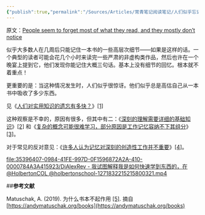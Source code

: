 ```yaml
---
{"publish":true,"permalink":"/Sources/Articles/常青笔记阅读笔记/人们似乎忘记了他们所读的大部分内容，而且他们大多没有注意到这一点.md","title":"人们似乎忘记了他们所读的大部分内容，而且他们大多没有注意到这一点","created":"2022-08-11","modified":"2024-05-30","tags":["review"],"cssclasses":""}
---
```


原文：[People seem to forget most of what they read, and they mostly don’t notice](https://notes.andymatuschak.org/z3d6dFhTA5zTmykZ3zh4Y2vCw3aVbUxRiQQcc)

似乎大多数人在几周后只能记住一本书的一些高层次细节——如果是这样的话。一个典型的读者可能会花几个小时来读完一些严肃的非虚构类作品，然后也许在一个晚宴上提到它，他们发现你能记住大概三句话。基本上没有细节的回忆。根本就不着重点！

更重要的是：当这种情况发生时，人们似乎很惊讶。他们似乎总是高估自己从一本书中吸收了多少东西。

见《[人们对实用知识的遗忘有多快？](https://notes.andymatuschak.org/zhq3W2VLpCJK8pmMwMxtxpC72Sd3zeZccMCp)》[\[1\]](https://zhuanlan.zhihu.com/p/400001519#ref_1)

这种观察是不幸的，原因有很多，但其中有二：《[深刻的理解需要详细的基础知识](https://notes.andymatuschak.org/zQiumA4k3SXo1GeRVJpsrVaBRETAoyYmSERS)》[\[2\]](https://zhuanlan.zhihu.com/p/400001519#ref_2) 和《[复杂的概念可能很难学习，部分原因是工作记忆容纳不下其组分](https://notes.andymatuschak.org/z6eTZz16YRGs2PyWyc3qe1B9oJ7swmnCU54hZ)》[\[3\]](https://zhuanlan.zhihu.com/p/400001519#ref_3)。

对于常见的反对意见：《[许多人认为记忆对深刻的创造性工作并不重要](https://notes.andymatuschak.org/zD5zaKmvTFAAL3PTJGWzkAQr6CtoBCdoXBpM)》[\[4\]](https://zhuanlan.zhihu.com/p/400001519#ref_4)。

[file:35396407-0984-41FE-997D-0F1596872A2A-410-0000784A3A415923/DiAlexRev - 我试图解释我是如何快速学到东西的，在@HolbertonCOL @holbertonschool-1271832215215800321.mp4](https://notes.andymatuschak.org/z3d6dFhTA5zTmykZ3zh4Y2vCw3aVbUxRiQQcc)

##**参考文献**

Matuschak, A. (2019). 为什么书本不起作用 [\[5\]](https://zhuanlan.zhihu.com/p/400001519#ref_5). 摘自 [https://andymatuschak.org/books](https://andymatuschak.org/books)